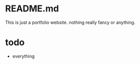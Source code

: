 # README.md
This is just a portfolio website. nothing really fancy or anything.
# todo
- everything

